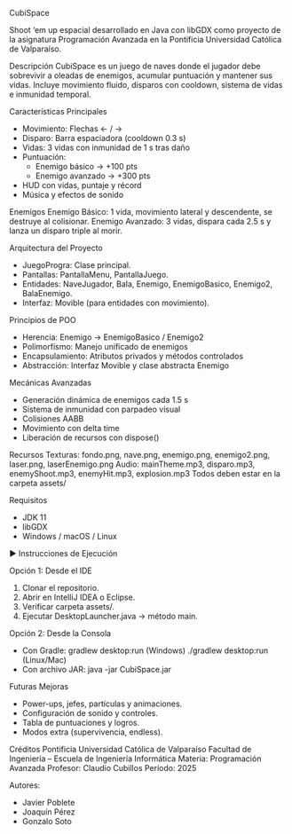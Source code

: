 
CubiSpace

Shoot ‘em up espacial desarrollado en Java con libGDX como proyecto de la asignatura Programación Avanzada en la Pontificia Universidad Católica de Valparaíso.

Descripción
CubiSpace es un juego de naves donde el jugador debe sobrevivir a oleadas de enemigos, acumular puntuación y mantener sus vidas. Incluye movimiento fluido, disparos con cooldown, sistema de vidas e inmunidad temporal.

Características Principales
- Movimiento: Flechas ← / →
- Disparo: Barra espaciadora (cooldown 0.3 s)
- Vidas: 3 vidas con inmunidad de 1 s tras daño
- Puntuación:
  - Enemigo básico → +100 pts
  - Enemigo avanzado → +300 pts
- HUD con vidas, puntaje y récord
- Música y efectos de sonido

Enemigos
Enemigo Básico: 1 vida, movimiento lateral y descendente, se destruye al colisionar.
Enemigo Avanzado: 3 vidas, dispara cada 2.5 s y lanza un disparo triple al morir.

Arquitectura del Proyecto
- JuegoProgra: Clase principal.
- Pantallas: PantallaMenu, PantallaJuego.
- Entidades: NaveJugador, Bala, Enemigo, EnemigoBasico, Enemigo2, BalaEnemigo.
- Interfaz: Movible (para entidades con movimiento).

Principios de POO
- Herencia: Enemigo → EnemigoBasico / Enemigo2
- Polimorfismo: Manejo unificado de enemigos
- Encapsulamiento: Atributos privados y métodos controlados
- Abstracción: Interfaz Movible y clase abstracta Enemigo

Mecánicas Avanzadas
- Generación dinámica de enemigos cada 1.5 s
- Sistema de inmunidad con parpadeo visual
- Colisiones AABB
- Movimiento con delta time
- Liberación de recursos con dispose()

Recursos
Texturas: fondo.png, nave.png, enemigo.png, enemigo2.png, laser.png, laserEnemigo.png
Audio: mainTheme.mp3, disparo.mp3, enemyShoot.mp3, enemyHit.mp3, explosion.mp3
Todos deben estar en la carpeta assets/

Requisitos
- JDK 11
- libGDX 
- Windows / macOS / Linux

▶️ Instrucciones de Ejecución

Opción 1: Desde el IDE
1. Clonar el repositorio.
2. Abrir en IntelliJ IDEA o Eclipse.
3. Verificar carpeta assets/.
4. Ejecutar DesktopLauncher.java → método main.

Opción 2: Desde la Consola
- Con Gradle:
  gradlew desktop:run   (Windows)
  ./gradlew desktop:run (Linux/Mac)
- Con archivo JAR:
  java -jar CubiSpace.jar

Futuras Mejoras
- Power-ups, jefes, partículas y animaciones.
- Configuración de sonido y controles.
- Tabla de puntuaciones y logros.
- Modos extra (supervivencia, endless).

Créditos
Pontificia Universidad Católica de Valparaíso
Facultad de Ingeniería – Escuela de Ingeniería Informática
Materia: Programación Avanzada
Profesor: Claudio Cubillos
Período: 2025

Autores:
- Javier Poblete
- Joaquín Pérez
- Gonzalo Soto


